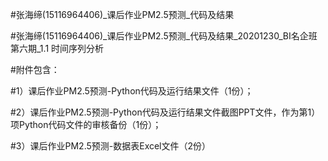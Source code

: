#张海缔(15116964406)_课后作业PM2.5预测_代码及结果

#张海缔(15116964406)_课后作业PM2.5预测_代码及结果_20201230_BI名企班第六期_1.1 时间序列分析

#附件包含：

#1）课后作业PM2.5预测-Python代码及运行结果文件（1份）；

#2）课后作业PM2.5预测-Python代码及运行结果文件截图PPT文件，作为第1）项Python代码文件的审核备份（1份）；

#3）课后作业PM2.5预测-数据表Excel文件（2份）

